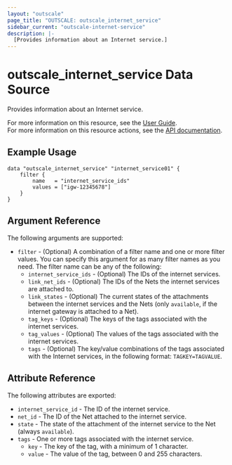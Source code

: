 ```yaml
---
layout: "outscale"
page_title: "OUTSCALE: outscale_internet_service"
sidebar_current: "outscale-internet-service"
description: |-
  [Provides information about an Internet service.]
---
```


# outscale_internet_service Data Source

Provides information about an Internet service.

For more information on this resource, see the [User Guide](https://docs.outscale.com/en/userguide/About-Internet-Services.html).  
For more information on this resource actions, see the [API documentation](https://docs.outscale.com/api#3ds-outscale-api-internetservice).

## Example Usage

```hcl
data "outscale_internet_service" "internet_service01" {
    filter {
        name   = "internet_service_ids"
        values = ["igw-12345678"]
    }
}
```

## Argument Reference

The following arguments are supported:

* `filter` - (Optional) A combination of a filter name and one or more filter values. You can specify this argument for as many filter names as you need. The filter name can be any of the following:
    * `internet_service_ids` - (Optional) The IDs of the internet services.
    * `link_net_ids` - (Optional) The IDs of the Nets the internet services are attached to.
    * `link_states` - (Optional) The current states of the attachments between the internet services and the Nets (only `available`, if the internet gateway is attached to a Net).
    * `tag_keys` - (Optional) The keys of the tags associated with the internet services.
    * `tag_values` - (Optional) The values of the tags associated with the internet services.
    * `tags` - (Optional) The key/value combinations of the tags associated with the Internet services, in the following format: `TAGKEY=TAGVALUE`.

## Attribute Reference

The following attributes are exported:

* `internet_service_id` - The ID of the internet service.
* `net_id` - The ID of the Net attached to the internet service.
* `state` - The state of the attachment of the internet service to the Net (always `available`).
* `tags` - One or more tags associated with the internet service.
    * `key` - The key of the tag, with a minimum of 1 character.
    * `value` - The value of the tag, between 0 and 255 characters.
